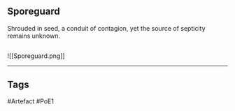 ## Sporeguard
Shrouded in seed, a conduit of contagion, yet the source of septicity remains unknown.
##
![[Sporeguard.png]]

---
## Tags
#Artefact
#PoE1